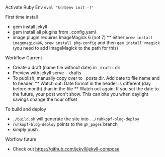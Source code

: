 Activate Ruby Env
`eval "$(rbenv init -)"`

First time install
* gem install jekyll
* gem install all plugins from _config.yaml
* image plugin requires ImageMagick 6 (not 7)
** either `brew install imagemagick@6`, `brew install pkg-config` and then `gem install rmagick` (you need to add ImageMagick to the path for this)

Workflow Current
* Create a draft (name file without date) in `_drafts` dir
* Preview with jekyll serve --drafts
* To publish, manually copy over to _posts dir. Add date to file name and to header.
** Watch out: Date format in the header is different (day before month) than in the file
** Watch out again: If you set the date to the future, your post won't show. This can bite you when daylight savings change the hour offset

To build and deploy
* `./build.sh` will generate the site into `../ruhkopf-blog-deploy` 
* `ruhkopf-blog-deploy` points to the `gh_pages` branch
* simply push

Worflow future
* Check out https://github.com/jekyll/jekyll-compose